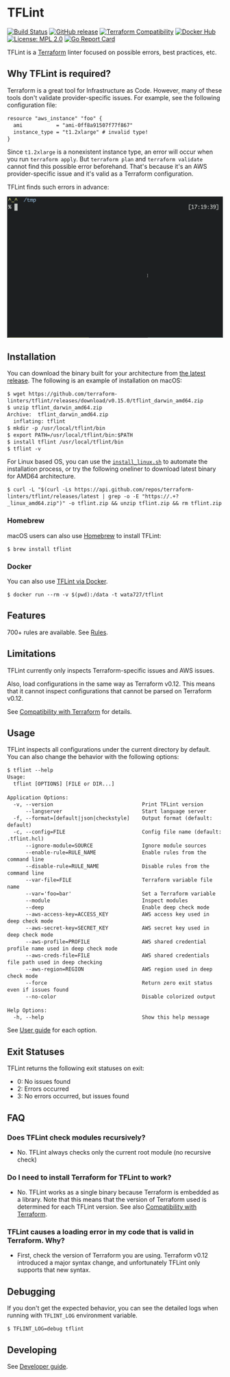 # TFLint
[![Build Status](https://github.com/terraform-linters/tflint/workflows/build/badge.svg?branch=master)](https://github.com/terraform-linters/tflint/actions)
[![GitHub release](https://img.shields.io/github/release/terraform-linters/tflint.svg)](https://github.com/terraform-linters/tflint/releases/latest)
[![Terraform Compatibility](https://img.shields.io/badge/terraform-%3E%3D%200.12-blue)](docs/guides/compatibility.md)
[![Docker Hub](https://img.shields.io/badge/docker-ready-blue.svg)](https://hub.docker.com/r/wata727/tflint/)
[![License: MPL 2.0](https://img.shields.io/badge/License-MPL%202.0-blue.svg)](LICENSE)
[![Go Report Card](https://goreportcard.com/badge/github.com/terraform-linters/tflint)](https://goreportcard.com/report/github.com/terraform-linters/tflint)

TFLint is a [Terraform](https://www.terraform.io/) linter focused on possible errors, best practices, etc.

## Why TFLint is required?

Terraform is a great tool for Infrastructure as Code. However, many of these tools don't validate provider-specific issues. For example, see the following configuration file:

```hcl
resource "aws_instance" "foo" {
  ami           = "ami-0ff8a91507f77f867"
  instance_type = "t1.2xlarge" # invalid type!
}
```

Since `t1.2xlarge` is a nonexistent instance type, an error will occur when you run `terraform apply`. But `terraform plan` and `terraform validate` cannot find this possible error beforehand. That's because it's an AWS provider-specific issue and it's valid as a Terraform configuration.

TFLint finds such errors in advance:

![demo](docs/assets/demo.gif)

## Installation

You can download the binary built for your architecture from [the latest release](https://github.com/terraform-linters/tflint/releases/latest). The following is an example of installation on macOS:

```console
$ wget https://github.com/terraform-linters/tflint/releases/download/v0.15.0/tflint_darwin_amd64.zip
$ unzip tflint_darwin_amd64.zip
Archive:  tflint_darwin_amd64.zip
  inflating: tflint
$ mkdir -p /usr/local/tflint/bin
$ export PATH=/usr/local/tflint/bin:$PATH
$ install tflint /usr/local/tflint/bin
$ tflint -v
```

For Linux based OS, you can use the [`install_linux.sh`](https://raw.githubusercontent.com/terraform-linters/tflint/master/install_linux.sh) to automate the installation process, or try the following oneliner to download latest binary for AMD64 architecture.
```
$ curl -L "$(curl -Ls https://api.github.com/repos/terraform-linters/tflint/releases/latest | grep -o -E "https://.+?_linux_amd64.zip")" -o tflint.zip && unzip tflint.zip && rm tflint.zip
```

### Homebrew

macOS users can also use [Homebrew](https://brew.sh) to install TFLint:

```console
$ brew install tflint
```

### Docker

You can also use [TFLint via Docker](https://hub.docker.com/r/wata727/tflint/).

```console
$ docker run --rm -v $(pwd):/data -t wata727/tflint
```

## Features

700+ rules are available. See [Rules](docs/rules).

## Limitations

TFLint currently only inspects Terraform-specific issues and AWS issues.

Also, load configurations in the same way as Terraform v0.12. This means that it cannot inspect configurations that cannot be parsed on Terraform v0.12.

See [Compatibility with Terraform](docs/guides/compatibility.md) for details.

## Usage

TFLint inspects all configurations under the current directory by default. You can also change the behavior with the following options:

```
$ tflint --help
Usage:
  tflint [OPTIONS] [FILE or DIR...]

Application Options:
  -v, --version                             Print TFLint version
      --langserver                          Start language server
  -f, --format=[default|json|checkstyle]    Output format (default: default)
  -c, --config=FILE                         Config file name (default: .tflint.hcl)
      --ignore-module=SOURCE                Ignore module sources
      --enable-rule=RULE_NAME               Enable rules from the command line
      --disable-rule=RULE_NAME              Disable rules from the command line
      --var-file=FILE                       Terraform variable file name
      --var='foo=bar'                       Set a Terraform variable
      --module                              Inspect modules
      --deep                                Enable deep check mode
      --aws-access-key=ACCESS_KEY           AWS access key used in deep check mode
      --aws-secret-key=SECRET_KEY           AWS secret key used in deep check mode
      --aws-profile=PROFILE                 AWS shared credential profile name used in deep check mode
      --aws-creds-file=FILE                 AWS shared credentials file path used in deep checking
      --aws-region=REGION                   AWS region used in deep check mode
      --force                               Return zero exit status even if issues found
      --no-color                            Disable colorized output

Help Options:
  -h, --help                                Show this help message
```

See [User guide](docs/guides) for each option.

## Exit Statuses

TFLint returns the following exit statuses on exit:

- 0: No issues found
- 2: Errors occurred
- 3: No errors occurred, but issues found

## FAQ
### Does TFLint check modules recursively?
- No. TFLint always checks only the current root module (no recursive check)

### Do I need to install Terraform for TFLint to work?
- No. TFLint works as a single binary because Terraform is embedded as a library. Note that this means that the version of Terraform used is determined for each TFLint version. See also [Compatibility with Terraform](docs/guides/compatibility.md). 

### TFLint causes a loading error in my code that is valid in Terraform. Why?
- First, check the version of Terraform you are using. Terraform v0.12 introduced a major syntax change, and unfortunately TFLint only supports that new syntax.

## Debugging

If you don't get the expected behavior, you can see the detailed logs when running with `TFLINT_LOG` environment variable.

```console
$ TFLINT_LOG=debug tflint
```

## Developing

See [Developer guide](docs/DEVELOPING.md).
